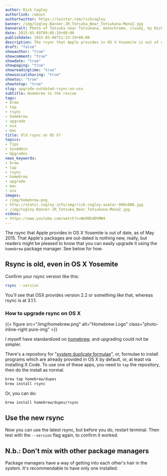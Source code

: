 ```yaml
---
author: Rick Cogley
authorlink: /about
authortwitter: https://twitter.com/rickcogley
banner: /img/Cogley-Banner-JR_Totsuka_Near_Totsukana-Mono2.jpg
banneralt: Photo of Totsuka near Totsukana, monochrome, cloudy, by Rick Cogley. 
date: 2015-05-09T09:05:19+09:00
publishdate: 2015-05-08T12:33:19+09:00
description: The rsync that Apple provides in OS X Yosemite is out of date, but you can easily upgrade it using the homebrew package manager - a post by Rick Cogley.
draft: "false"
showauthor: "true"
showcomment: "true"
showdate: "true"
showpaging: "true"
showreadingtime: "true"
showsocialsharing: "true"
showtoc: "true"
showtotop: "true"
slug: upgrade-outdated-rsync-on-osx
subtitle: Homebrew to the rescue
tags:
- brew
- tap
- rsync
- homebrew
- upgrade
- osx
- mac
title: Old rsync on OS X?
topics:
- Tips
- SysAdmin
- Upgrades
news_keywords:
- brew
- tap
- rsync
- homebrew
- upgrade
- mac
- osx
images:
- /img/homebrew.png
- http://static.cogley.info/img/rick-cogley-avatar-900x900.jpg
- /img/Cogley-Banner-JR_Totsuka_Near_Totsukana-Mono2.jpg
videos:
- https://www.youtube.com/watch?v=WeON54DhMW4
---
```


The rsync that Apple provides in OS X Yosemite is out of date, as of May 2015. That Apple's packages are out-dated is nothing new, really, but readers might be pleased to know that you can easily upgrade it using the ``homebrew`` package manager. See below for how. 

<!--more-->

## Rsync is old, even in OS X Yosemite

Confirm your rsync version like this: 

~~~bash
rsync --version
~~~

You'll see that OSX provides version 2.2 or something like that, whereas rsync is at 3.1.1.

### How to upgrade rsync on OS X

{{< figure src="/img/homebrew.png" alt="Homebrew Logo" class="photo-inline-right pure-img"  >}} 

I myself have standardized on [homebrew](http://brew.sh "Homebrew or brew home page"), and upgrading could not be simpler. 

There's a repository for "[system duplicate formulae](https://github.com/Homebrew/homebrew-dupes)", or, formulae to install programs which are already provided in OS X by default, or, at least via installing X Code. To use one of these apps, you need to ``tap`` the repository, then do the install as normal. 

~~~bash
brew tap homebrew/dupes
brew install rsync
~~~

Or, you can do: 

~~~bash
brew install homebrew/dupes/rsync
~~~

## Use the new rsync

Now you can use the latest rsync, but before you do, restart terminal. Then test with the ``--version`` flag again, to confirm it worked.

## N.b.: Don't mix with other package managers

Package managers have a way of getting into each other's hair in the system. It's recommendable to have only one installed. 